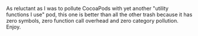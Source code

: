 As reluctant as I was to pollute CocoaPods with yet another "utility functions I use" pod, this one is better than all the other trash because it has zero symbols, zero function call overhead and zero category pollution. Enjoy.
